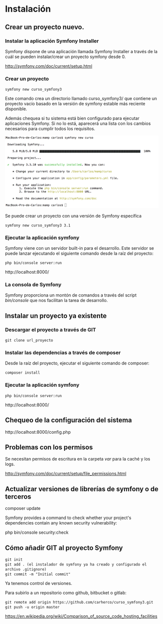 
# Instalación


## Crear un proyecto nuevo.

### Instalar la aplicación Symfony Installer

Symfony dispone de una aplicación llamada Symfony Installer a través de la cuál se pueden
instalar/crear un proyecto symfony desde 0.

http://symfony.com/doc/current/setup.html

### Crear un proyecto

```
symfony new curso_symfony3
```

Este comando crea un directorio llamado curso_symfony3/ que contiene un proyecto vacío basado en la versión
de symfony estable más reciente disponible.

Además chequea si tu sistema está bien configurado para ejecutar aplicaciones Symfony. Si no lo está, aparecerá
una lista con los cambios necesarios para cumplir todos los requisitos.

![Imagen de la instalación de symfony](img/instalacion.png "Imagen de la instalación de symfony")

Se puede crear un proyecto con una versión de Symfony específica

```
symfony new curso_symfony3 3.1
```

### Ejecutar la aplicación symfony

Symfony viene con un servidor built-in para el desarrollo. Este servidor se puede lanzar 
ejecutando el siguiente comando desde la raíz del proyecto:


```
php bin/console server:run
```

http://localhost:8000/


### La consola de Symfony

Symfony proporciona un montón de comandos a través del script *bin/console* que 
nos facilitan la tarea de desarrollo.


## Instalar un proyecto ya existente

### Descargar el proyecto a través de GIT


```
git clone url_proyecto
```



### Instalar las dependencias a través de composer

Desde la raíz del proyecto, ejecutar el siguiente comando de composer:

```
composer install
```

### Ejecutar la aplicación symfony


```
php bin/console server:run
```

http://localhost:8000/




## Chequeo de la configuración del sistema

http://localhost:8000/config.php

## Problemas con los permisos

Se necesitan permisos de escritura en la carpeta *var* para la caché y los logs.

http://symfony.com/doc/current/setup/file_permissions.html

## Actualizar versiones de librerías de symfony o de terceros

composer update

Symfony provides a command to check whether your project's dependencies contain any known security vulnerability:

 php bin/console security:check





## Cómo añadir GIT al proyecto Symfony

```
git init
git add . (el instalador de symfony ya ha creado y configurado el archivo .gitignore)
git commit -m "Initial commit"
```

Ya tenemos control de versiones.

Para subirlo a un repositorio como github, bitbucket o gitlab: 

```
git remote add origin https://github.com/carherco/curso_symfony3.git
git push -u origin master
```


https://en.wikipedia.org/wiki/Comparison_of_source_code_hosting_facilities